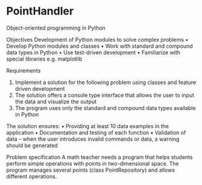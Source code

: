 # PointHandler
Object-oriented programming in Python

Objectives
Development of Python modules to solve complex problems
• Develop Python modules and classes
• Work with standard and compound data types in Python
• Use test-driven development
• Familiarize with special libraries e.g. matplotlib

Requirements 
1. Implement a solution for the following problem using classes and feature 
driven development
2. The solution offers a console type interface that allows the user to input 
the data and visualize the output
3. The program uses only the standard and compound data types available in Python

The solution ensures:
• Providing at least 10 data examples in the application
• Documentation and testing of each function
• Validation of data – when the user introduces invalid commands or data, a 
warning should be generated


Problem specification 
A math teacher needs a program that helps students perform simple operations with 
points in two-dimensional space.
The program manages several points (class PointRepository) and allows different operations.


